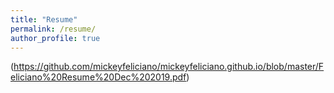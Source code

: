 ```yaml
---
title: "Resume"
permalink: /resume/
author_profile: true
---
```

(https://github.com/mickeyfeliciano/mickeyfeliciano.github.io/blob/master/Feliciano%20Resume%20Dec%202019.pdf)
